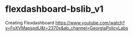 # flexdashboard-bslib_v1
Creating Flexdashboard
https://www.youtube.com/watch?v=FoXVMapspdU&t=2370s&ab_channel=GeorgiaPolicyLabs

